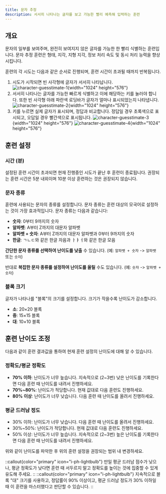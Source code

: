 ```yaml
---
title: 문자 추정
description: 서서히 나타나는 글자를 보고 가능한 빨리 예측해 입력하는 훈련
---
```


## 개요

문자의 일부를 보여주며, 완전히 보여지지 않은 글자를 가능한 한 빨리 식별하는 훈련입니다. 문자 추정 훈련은 형태, 지각, 지형 지각, 정보 처리 속도 및 동시 처리 능력을 향상시킵니다.

훈련의 각 시도는 다음과 같은 순서로 진행되며, 훈련 시간이 초과될 때까지 반복됩니다.

1. 시도가 시작되면 빈 사각형에 글자가 서서히 나타납니다.
   ![character-guesstimate-1](/character-guesstimate-1.png){width="1024" height="576"}
1. 서서히 나타나는 글자를 가능한 빠르게 식별하고 이에 해당하는 키를 눌러야 합니다. 또한 빈 사각형 아래 파란색 로딩바가 글자가 얼마나 표시되었는지 나타냅니다.
   ![character-guesstimate-2](/character-guesstimate-2.png){width="1024" height="576"}
1. 키를 누르면 실제 글자가 표시되며, 정답과 비교합니다. 정답일 경우 초록색으로 표시되고, 오답일 경우 빨간색으로 표시됩니다.
   ![character-guesstimate-3](/character-guesstimate-3.png){width="1024" height="576"}
   ![character-guesstimate-4](/character-guesstimate-4.png){width="1024" height="576"}

## 훈련 설정

### 시간 (분)

설정된 훈련 시간이 초과되면 현재 진행중인 시도가 끝난 후 훈련이 종료됩니다. 권장되는 훈련 시간은 5분 내외이며 10분 이상 훈련하는 것은 권장되지 않습니다.

### 문자 종류

휸련에 사용되는 문자의 종류를 설정합니다. 문자 종류는 훈련 대상의 모국어로 설정하는 것이 가장 효과적입니다. 문자 종류는 다음과 같습니다:

- **숫자**: 0부터 9까지의 숫자
- **알파벳**: A부터 Z까지의 대문자 알파벳
- **알파벳 + 숫자**: A부터 Z까지의 대문자 알파벳과 0부터 9까지의 숫자
- **한글**: ㄱㄴㄷ와 같은 한글 자음과 ㅏㅑㅓ와 같은 한글 모음

**간단한 문자 종류를 선택하여 난이도를 낮출** 수 있습니다. (예: `알파벳 + 숫자` -> `알파벳` 또는 `숫자`)

반대로 **복잡한 문자 종류를 설정하여 난이도를 올릴** 수도 있습니다. (예: `숫자` -> `알파벳 + 숫자`)

### 블록 크기

글자가 나타나를 "블록"의 크기를 설정합니다. 크기가 작을수록 난이도가 감소합니다.

- **소**: 20×20 블록
- **중**: 15×15 블록
- **대**: 10×10 블록

## 훈련 난이도 조정

다음과 같이 훈련 결과값을 통하여 현재 훈련 설정의 난이도에 대해 알 수 있습니다.

### 정확도/평균 정확도

- **70% 이하**: 난이도가 너무 높습니다. 지속적으로 (2\~3번) 낮은 난이도를 기록한다면 다음 훈련 때 난이도를 내려서 진행하세요.
- **70%\~80%**: 난이도가 적당합니다. 현재 값대로 다음 훈련도 진행하세요.
- **80% 이상**: 난이도가 너무 낮습니다. 다음 훈련 때 난이도를 올려서 진행하세요.

### 평균 드러남 정도

- 30% 이하: 난이도가 너무 낮습니다. 다음 훈련 때 난이도를 올려서 진행하세요.
- 30%\~50%: 난이도가 적당합니다. 현재 값대로 다음 훈련도 진행하세요.
- 50% 이상: 난이도가 너무 높습니다. 지속적으로 (2\~3번) 높은 난이도를 기록한다면 다음 훈련 때 난이도를 내려서 진행하세요.

위와 같이 난이도를 파악한 후 위의 훈련 설정을 권장되는 범위 내 변경하세요.

::callout{color="primary" icon="i-ph-lightbulb"}
만일 평균 드러남 점수가 낮으나, 평균 정확도가 낮다면 훈련 때 서두르지 말고 정확도를 높이는 것에 집중할 수 있게 유도해 주세요.
::
::callout{color="primary" icon="i-ph-lightbulb"}
지속적으로 블록 "대" 크기를 사용하고, 정답률이 90% 이상이고, 평균 드러남 정도가 30% 이하일 때 이 훈련을 마스터했다고 판단할 수 있습니다.
::
